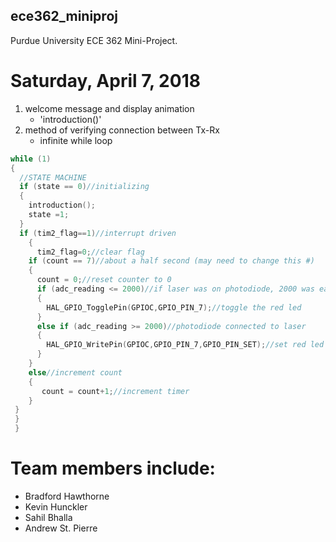 ## ece362_miniproj
Purdue University ECE 362 Mini-Project. 
# Saturday, April 7, 2018
1. welcome message and display animation
    - 'introduction()'
2. method of verifying connection between Tx-Rx
    - infinite while loop
```C
while (1)
{
  //STATE MACHINE
  if (state == 0)//initializing
  {
    introduction();
    state =1;
  }
  if (tim2_flag==1)//interrupt driven
	{
	  tim2_flag=0;//clear flag
    if (count == 7)//about a half second (may need to change this #)
    {
      count = 0;//reset counter to 0
      if (adc_reading <= 2000)//if laser was on photodiode, 2000 was easily broken
      {
        HAL_GPIO_TogglePin(GPIOC,GPIO_PIN_7);//toggle the red led
      }
      else if (adc_reading >= 2000)//photodiode connected to laser
      {
        HAL_GPIO_WritePin(GPIOC,GPIO_PIN_7,GPIO_PIN_SET);//set red led to ON
      }
    }
    else//increment count
    {
       count = count+1;//increment timer
    }
 }
 }
 }
 ```
  
# Team members include: 
- Bradford Hawthorne
- Kevin Hunckler
- Sahil Bhalla
- Andrew St. Pierre
